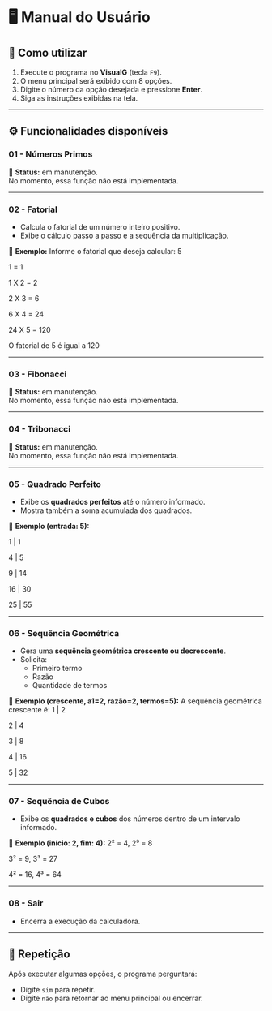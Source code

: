 # 🖥️ Manual do Usuário

## 📌 Como utilizar
1. Execute o programa no **VisualG** (tecla `F9`).
2. O menu principal será exibido com 8 opções.
3. Digite o número da opção desejada e pressione **Enter**.
4. Siga as instruções exibidas na tela.

---

## ⚙️ Funcionalidades disponíveis

### 01 - Números Primos
🔧 **Status:** em manutenção.  
No momento, essa função não está implementada.

---

### 02 - Fatorial
- Calcula o fatorial de um número inteiro positivo.
- Exibe o cálculo passo a passo e a sequência da multiplicação.

📌 **Exemplo:**
Informe o fatorial que deseja calcular: 5

1 = 1

1 X 2 = 2

2 X 3 = 6

6 X 4 = 24

24 X 5 = 120

O fatorial de 5 é igual a 120

---

### 03 - Fibonacci
🔧 **Status:** em manutenção.  
No momento, essa função não está implementada.

---

### 04 - Tribonacci
🔧 **Status:** em manutenção.  
No momento, essa função não está implementada.

---

### 05 - Quadrado Perfeito
- Exibe os **quadrados perfeitos** até o número informado.
- Mostra também a soma acumulada dos quadrados.

📌 **Exemplo (entrada: 5):**

1 | 1

4 | 5

9 | 14

16 | 30

25 | 55

---

### 06 - Sequência Geométrica
- Gera uma **sequência geométrica crescente ou decrescente**.
- Solicita:
  - Primeiro termo
  - Razão
  - Quantidade de termos

📌 **Exemplo (crescente, a1=2, razão=2, termos=5):**
A sequência geométrica crescente é:
1 | 2

2 | 4

3 | 8

4 | 16

5 | 32


---

### 07 - Sequência de Cubos
- Exibe os **quadrados e cubos** dos números dentro de um intervalo informado.

📌 **Exemplo (início: 2, fim: 4):**
2² = 4, 2³ = 8

3² = 9, 3³ = 27

4² = 16, 4³ = 64


---

### 08 - Sair
- Encerra a execução da calculadora.

---

## 🔁 Repetição
Após executar algumas opções, o programa perguntará:
- Digite `sim` para repetir.
- Digite `não` para retornar ao menu principal ou encerrar.


